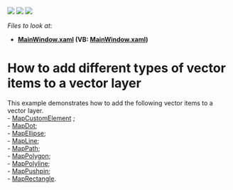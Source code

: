 <!-- default badges list -->
![](https://img.shields.io/endpoint?url=https://codecentral.devexpress.com/api/v1/VersionRange/128571110/21.1.5%2B)
[![](https://img.shields.io/badge/Open_in_DevExpress_Support_Center-FF7200?style=flat-square&logo=DevExpress&logoColor=white)](https://supportcenter.devexpress.com/ticket/details/T145602)
[![](https://img.shields.io/badge/📖_How_to_use_DevExpress_Examples-e9f6fc?style=flat-square)](https://docs.devexpress.com/GeneralInformation/403183)
<!-- default badges end -->
<!-- default file list -->
*Files to look at*:

* **[MainWindow.xaml](./CS/DXMapExample/MainWindow.xaml) (VB: [MainWindow.xaml](./VB/DXMapExample/MainWindow.xaml))**
<!-- default file list end -->
# How to add different types of vector items to a vector layer


This example demonstrates how to add the following vector items to a vector layer.<br />- <a href="https://documentation.devexpress.com/#WPF/clsDevExpressXpfMapMapCustomElementtopic">MapCustomElement</a> ;<br />- <a href="https://documentation.devexpress.com/#WPF/clsDevExpressXpfMapMapDottopic">MapDot</a>;<br />- <a href="https://documentation.devexpress.com/#WPF/clsDevExpressXpfMapMapEllipsetopic">MapEllipse</a>;<br />- <a href="https://documentation.devexpress.com/#WPF/clsDevExpressXpfMapMapLinetopic">MapLine</a>;<br />- <a href="https://documentation.devexpress.com/#WPF/clsDevExpressXpfMapMapPathtopic">MapPath</a>;<br />- <a href="https://documentation.devexpress.com/#WPF/clsDevExpressXpfMapMapPolygontopic">MapPolygon</a>;<br />- <a href="https://documentation.devexpress.com/#WPF/clsDevExpressXpfMapMapPolylinetopic">MapPolyline</a>;<br />- <a href="https://documentation.devexpress.com/#WPF/clsDevExpressXpfMapMapPushpintopic">MapPushpin</a>;<br />- <a href="https://documentation.devexpress.com/#WPF/clsDevExpressXpfMapMapRectangletopic">MapRectangle</a>.

<br/>


